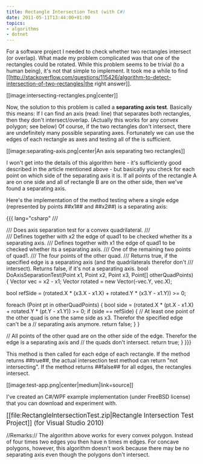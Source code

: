 ```yaml
---
title: Rectangle Intersection Test (with C#)
date: 2011-05-11T13:44:00+01:00
topics:
- algorithms
- dotnet
---
```


For a software project I needed to check whether two rectangles intersect (or overlap). What made my problem complicated was that one of the rectangles could be rotated. While this problem seems to be trivial (to a human being), it's not that simple to implement. It took me a while to find [[http://stackoverflow.com/questions/115426/algorithm-to-detect-intersection-of-two-rectangles|the right answer]].

[[image:intersecting-rectangles.png|center]]

Now, the solution to this problem is called a **separating axis test**. Basically this means: If I can find an axis (read: line) that separates both rectangles, then they don't intersect/overlap. (Actually this works for any convex polygon; see below) Of course, if the two rectangles don't intersect, there are undefinitely many possible separating axes. Fortunately we can use the edges of each rectangle as axes and testing all of the is sufficient.

[[image:separating-axis.png|center|An axis separating two rectangles]]

I won't get into the details of this algorithm here - it's sufficiently good described in the article mentioned above - but basically you check for each point on which side of the separating axis it is. If all points of the rectangle A are on one side and all of rectangle B are on the other side, then we've found a separating axis.

Here's the implementation of the method testing where a single edge (represented by points ##x1## and ##x2##) is a separating axis:

{{{ lang="csharp"
/// <summary>
/// Does axis separation test for a convex quadrilateral.
/// </summary>
/// <param name="x1">Defines together with x2 the edge of quad1 to be checked whether its a separating axis.</param>
/// <param name="x2">Defines together with x1 the edge of quad1 to be checked whether its a separating axis.</param>
/// <param name="x3">One of the remaining two points of quad1.</param>
/// <param name="otherQuadPoints">The four points of the other quad.</param>
/// <returns>Returns <c>true</c>, if the specified edge is a separating axis (and the quadrilaterals therefor don't
/// intersect). Returns <c>false</c>, if it's not a separating axis.</returns>
bool DoAxisSeparationTest(Point x1, Point x2, Point x3, Point[] otherQuadPoints) {
  Vector vec = x2 - x1;
  Vector rotated = new Vector(-vec.Y, vec.X);

  bool refSide = (rotated.X * (x3.X - x1.X)
                + rotated.Y * (x3.Y - x1.Y)) >= 0;

  foreach (Point pt in otherQuadPoints) {
    bool side = (rotated.X * (pt.X - x1.X)
               + rotated.Y * (pt.Y - x1.Y)) >= 0;
    if (side == refSide) {
      // At least one point of the other quad is one the same side as x3. Therefor the specified edge can't be a
      // separating axis anymore.
      return false;
    }
  }

  // All points of the other quad are on the other side of the edge. Therefor the edge is a separating axis and
  // the quads don't intersect.
  return true;
}
}}}

This method is then called for each edge of each rectangle. If the method returns ##true##, the actual intersection test method can return "not intersecting". If the method returns ##false## for all edges, the rectangles intersect.

[[image:test-app.png|center|medium|link=source]]

I've created an C#/WPF example implementation (under FreeBSD license) that you can download and experiment with.

  <big>[[file:RectangleIntersectionTest.zip|Rectangle Intersection Test Project]] (for Visual Studio 2010)</big>

//Remarks:// The algorithm above works for every convex polygon. Instead of four times two edges you then have n times m edges. For concave polygons, however, this algorithm doesn't work because there may be no separating axis even though the polygons don't intersect.
